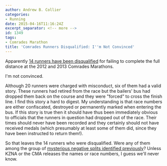 ```yaml
---
author: Andrew B. Collier
categories:
- Running
date: 2015-04-16T11:16:24Z
excerpt_separator: <!-- more -->
id: 1349
tags:
- Comrades Marathon
title: 'Comrades Runners Disqualified: I''m Not Convinced'
---
```


Apparently [14 runners have been disqualified](http://allathletics.co.za/2015/04/14-comrades-runners-disqualified/) for failing to complete the full distance at the 2012 and 2013 Comrades Marathons.

I'm not convinced.

<!--more-->

Although 20 runners were charged with misconduct, six of them had a valid story. These runners had retired from the race but the bailers' bus had dropped them back on the course and they were "forced" to cross the finish line. I find this story a hard to digest. My understanding is that race numbers are either confiscated, destroyed or permanently marked when entering the bus. If this story is true then it should have thus been immediately obvious to officials that the runners in question had dropped out of the race. Their times should never have been recorded and they certainly should not have received medals (which presumably at least some of them did, since they have been instructed to return them!).

So that leaves the 14 runners who were disqualified. Were any of them among the group of [mysterious negative splits identified previously](http://www.exegetic.biz/blog/2014/05/comrades-marathon-negative-splits-the-plot-thickens/)? Unless KZNA or the CMA releases the names or race numbers, I guess we'll never know.
